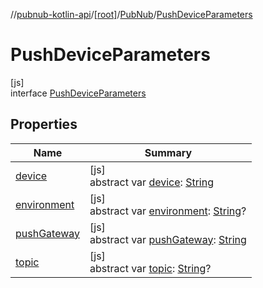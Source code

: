 //[pubnub-kotlin-api](../../../../index.md)/[[root]](../../index.md)/[PubNub](../index.md)/[PushDeviceParameters](index.md)

# PushDeviceParameters

[js]\
interface [PushDeviceParameters](index.md)

## Properties

| Name | Summary |
|---|---|
| [device](device.md) | [js]<br>abstract var [device](device.md): [String](https://kotlinlang.org/api/core/kotlin-stdlib/kotlin/-string/index.html) |
| [environment](environment.md) | [js]<br>abstract var [environment](environment.md): [String](https://kotlinlang.org/api/core/kotlin-stdlib/kotlin/-string/index.html)? |
| [pushGateway](push-gateway.md) | [js]<br>abstract var [pushGateway](push-gateway.md): [String](https://kotlinlang.org/api/core/kotlin-stdlib/kotlin/-string/index.html) |
| [topic](topic.md) | [js]<br>abstract var [topic](topic.md): [String](https://kotlinlang.org/api/core/kotlin-stdlib/kotlin/-string/index.html)? |
